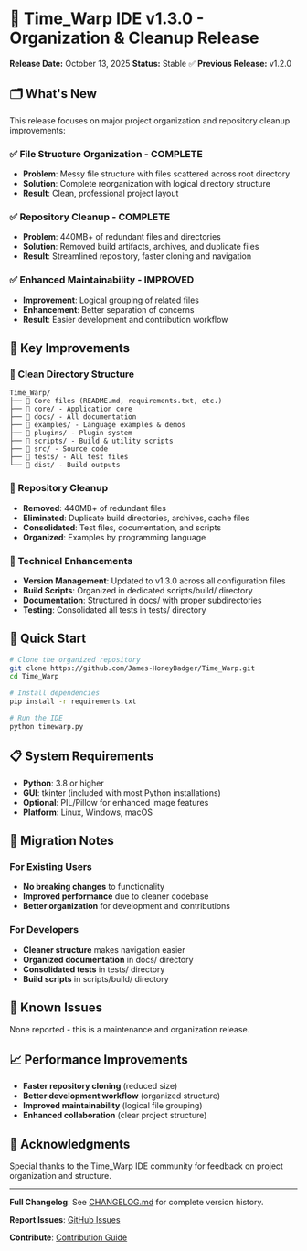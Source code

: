 # 🚀 Time_Warp IDE v1.3.0 - Organization & Cleanup Release

**Release Date:** October 13, 2025
**Status:** Stable ✅
**Previous Release:** v1.2.0

## 🗂️ What's New

This release focuses on major project organization and repository cleanup improvements:

### ✅ File Structure Organization - COMPLETE

- **Problem**: Messy file structure with files scattered across root directory
- **Solution**: Complete reorganization with logical directory structure
- **Result**: Clean, professional project layout

### ✅ Repository Cleanup - COMPLETE

- **Problem**: 440MB+ of redundant files and directories
- **Solution**: Removed build artifacts, archives, and duplicate files
- **Result**: Streamlined repository, faster cloning and navigation

### ✅ Enhanced Maintainability - IMPROVED

- **Improvement**: Logical grouping of related files
- **Enhancement**: Better separation of concerns
- **Result**: Easier development and contribution workflow

## 🎯 Key Improvements

### 📁 Clean Directory Structure

```
Time_Warp/
├── 📄 Core files (README.md, requirements.txt, etc.)
├── 📁 core/ - Application core
├── 📁 docs/ - All documentation
├── 📁 examples/ - Language examples & demos
├── 📁 plugins/ - Plugin system
├── 📁 scripts/ - Build & utility scripts
├── 📁 src/ - Source code
├── 📁 tests/ - All test files
└── 📁 dist/ - Build outputs
```

### 🧹 Repository Cleanup

- **Removed**: 440MB+ of redundant files
- **Eliminated**: Duplicate build directories, archives, cache files
- **Consolidated**: Test files, documentation, and scripts
- **Organized**: Examples by programming language

### 🔧 Technical Enhancements

- **Version Management**: Updated to v1.3.0 across all configuration files
- **Build Scripts**: Organized in dedicated scripts/build/ directory
- **Documentation**: Structured in docs/ with proper subdirectories
- **Testing**: Consolidated all tests in tests/ directory

## 🚀 Quick Start

```bash
# Clone the organized repository
git clone https://github.com/James-HoneyBadger/Time_Warp.git
cd Time_Warp

# Install dependencies
pip install -r requirements.txt

# Run the IDE
python timewarp.py
```

## 📋 System Requirements

- **Python**: 3.8 or higher
- **GUI**: tkinter (included with most Python installations)
- **Optional**: PIL/Pillow for enhanced image features
- **Platform**: Linux, Windows, macOS

## 🔄 Migration Notes

### For Existing Users

- **No breaking changes** to functionality
- **Improved performance** due to cleaner codebase
- **Better organization** for development and contributions

### For Developers

- **Cleaner structure** makes navigation easier
- **Organized documentation** in docs/ directory
- **Consolidated tests** in tests/ directory
- **Build scripts** in scripts/build/ directory

## 🐛 Known Issues

None reported - this is a maintenance and organization release.

## 📈 Performance Improvements

- **Faster repository cloning** (reduced size)
- **Better development workflow** (organized structure)
- **Improved maintainability** (logical file grouping)
- **Enhanced collaboration** (clear project structure)

## 🙏 Acknowledgments

Special thanks to the Time_Warp IDE community for feedback on project organization and structure.

---

**Full Changelog**: See [CHANGELOG.md](../CHANGELOG.md) for complete version history.

**Report Issues**: [GitHub Issues](https://github.com/James-HoneyBadger/Time_Warp/issues)

**Contribute**: [Contribution Guide](../docs/CONTRIBUTING.md)